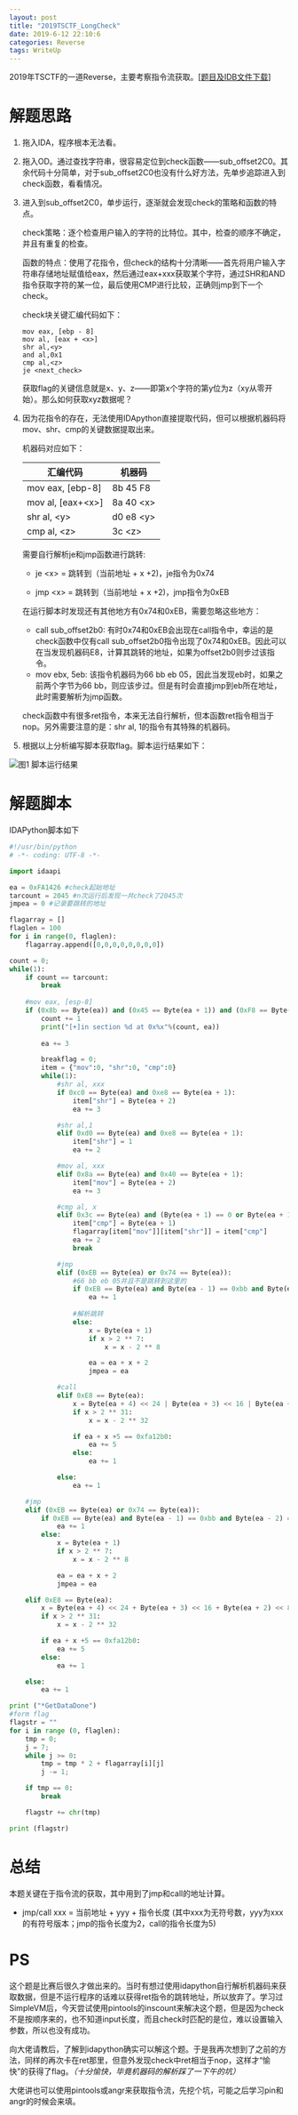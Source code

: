 ```yaml
---
layout: post
title: "2019TSCTF_LongCheck"
date: 2019-6-12 22:10:6
categories: Reverse
tags: WriteUp
---
```


2019年TSCTF的一道Reverse，主要考察指令流获取。[[题目及IDB文件下载](https://github.com/chrishuppor/attachToBlog/tree/master)]


# 解题思路

1. 拖入IDA，程序根本无法看。

2. 拖入OD。通过查找字符串，很容易定位到check函数——sub_offset2C0。其余代码十分简单，对于sub_offset2C0也没有什么好方法，先单步追踪进入到check函数，看看情况。

3. 进入到sub_offset2C0，单步运行，逐渐就会发现check的策略和函数的特点。

   check策略：逐个检查用户输入的字符的比特位。其中，检查的顺序不确定，并且有重复的检查。

   函数的特点：使用了花指令，但check的结构十分清晰——首先将用户输入字符串存储地址赋值给eax，然后通过eax+xxx获取某个字符，通过SHR和AND指令获取字符的某一位，最后使用CMP进行比较，正确则jmp到下一个check。

   check块关键汇编代码如下：

   ```汇编
   mov eax, [ebp - 8]
   mov al, [eax + <x>]
   shr al,<y>
   and al,0x1
   cmp al,<z>
   je <next_check>
   ```

   获取flag的关键信息就是x、y、z——即第x个字符的第y位为z（xy从零开始）。那么如何获取xyz数据呢？

4. 因为花指令的存在，无法使用IDApython直接提取代码，但可以根据机器码将mov、shr、cmp的关键数据提取出来。

   机器码对应如下：

   | 汇编代码           | 机器码     |
   | ------------------ | ---------- |
   | mov eax, [ebp-8]   | 8b 45 F8   |
   | mov al, [eax+<x\>] | 8a 40 <x\> |
   | shr al, <y\>       | d0 e8 <y\> |
   | cmp al, <z\>       | 3c <z\>    |

   需要自行解析je和jmp函数进行跳转:

   * je <x\> = 跳转到（当前地址 + x +2)，je指令为0x74

   * jmp <x\> = 跳转到（当前地址 + x +2)，jmp指令为0xEB

   在运行脚本时发现还有其他地方有0x74和0xEB，需要忽略这些地方：

   * call sub_offset2b0: 有时0x74和0xEB会出现在call指令中，幸运的是check函数中仅有call sub_offset2b0指令出现了0x74和0xEB。因此可以在当发现机器码E8，计算其跳转的地址，如果为offset2b0则步过该指令。
   * mov ebx, 5eb: 该指令机器码为66 bb eb 05，因此当发现eb时，如果之前两个字节为66 bb，则应该步过。但是有时会直接jmp到eb所在地址，此时需要解析为jmp函数。

   check函数中有很多ret指令，本来无法自行解析，但本函数ret指令相当于nop。另外需要注意的是：shr al, 1的指令有其特殊的机器码。

5. 根据以上分析编写脚本获取flag。脚本运行结果如下：

![图1 脚本运行结果](https://chrishuppor.github.io/image/Snipaste_2019-06-12_21-38-43.PNG)

# 解题脚本

IDAPython脚本如下

```python
#!/usr/bin/python
# -*- coding: UTF-8 -*-

import idaapi

ea = 0xFA1426 #check起始地址
tarcount = 2045 #n次运行后发现一共check了2045次
jmpea = 0 #记录要跳转的地址

flagarray = []
flaglen = 100
for i in range(0, flaglen):
	flagarray.append([0,0,0,0,0,0,0,0])

count = 0;
while(1):
	if count == tarcount:
		break
        
	#mov eax, [esp-8]
	if (0x8b == Byte(ea)) and (0x45 == Byte(ea + 1)) and (0xF8 == Byte(ea + 2)):
		count += 1
		print("[+]in section %d at 0x%x"%(count, ea))
        
		ea += 3

		breakflag = 0;
		item = {"mov":0, "shr":0, "cmp":0}
		while(1):
			#shr al, xxx
			if 0xc0 == Byte(ea) and 0xe8 == Byte(ea + 1):
				item["shr"] = Byte(ea + 2)
				ea += 3

			#shr al,1
			elif 0xd0 == Byte(ea) and 0xe8 == Byte(ea + 1):
				item["shr"] = 1
				ea += 2

			#mov al, xxx
			elif 0x8a == Byte(ea) and 0x40 == Byte(ea + 1):
				item["mov"] = Byte(ea + 2)
				ea += 3

			#cmp al, x
			elif 0x3c == Byte(ea) and (Byte(ea + 1) == 0 or Byte(ea + 1) == 1):
				item["cmp"] = Byte(ea + 1)
				flagarray[item["mov"]][item["shr"]] = item["cmp"]
				ea += 2
				break

			#jmp
			elif (0xEB == Byte(ea) or 0x74 == Byte(ea)):
				#66 bb eb 05并且不是跳转到这里的
				if 0xEB == Byte(ea) and Byte(ea - 1) == 0xbb and Byte(ea - 2) == 0x66 and ea != jmpea:
					ea += 1
                 
                #解析跳转
				else:
					x = Byte(ea + 1)
					if x > 2 ** 7:
						x = x - 2 ** 8

					ea = ea + x + 2
					jmpea = ea

			#call
			elif 0xE8 == Byte(ea):
				x = Byte(ea + 4) << 24 | Byte(ea + 3) << 16 | Byte(ea + 2) << 8 | Byte(ea + 1)
				if x > 2 ** 31:
					x = x - 2 ** 32

				if ea + x +5 == 0xfa12b0:
					ea += 5
				else:
					ea += 1

			else:
				ea += 1

	#jmp
	elif (0xEB == Byte(ea) or 0x74 == Byte(ea)):
		if 0xEB == Byte(ea) and Byte(ea - 1) == 0xbb and Byte(ea - 2) == 0x66 and ea != jmpea:
			ea += 1
		else:
			x = Byte(ea + 1)
			if x > 2 ** 7:
				x = x - 2 ** 8

			ea = ea + x + 2
			jmpea = ea

	elif 0xE8 == Byte(ea):
		x = Byte(ea + 4) << 24 + Byte(ea + 3) << 16 + Byte(ea + 2) << 8 + Byte(ea + 1)
		if x > 2 ** 31:
			x = x - 2 ** 32

		if ea + x +5 == 0xfa12b0:
			ea += 5
		else:
			ea += 1

	else:
		ea += 1

print ("*GetDataDone")
#form flag
flagstr = ""
for i in range (0, flaglen):
	tmp = 0;
	j = 7;
	while j >= 0: 
		tmp = tmp * 2 + flagarray[i][j]
		j -= 1;

	if tmp == 0:
		break

	flagstr += chr(tmp)

print (flagstr)
```

# 总结

本题关键在于指令流的获取，其中用到了jmp和call的地址计算。

* jmp/call xxx = 当前地址 + yyy + 指令长度 (其中xxx为无符号数，yyy为xxx的有符号版本；jmp的指令长度为2，call的指令长度为5)

# PS

这个题是比赛后很久才做出来的。当时有想过使用idapython自行解析机器码来获取数据，但是不运行程序的话难以获得ret指令的跳转地址，所以放弃了。学习过SimpleVM后，今天尝试使用pintools的inscount来解决这个题，但是因为check不是按顺序来的，也不知道input长度，而且check时匹配的是位，难以设置输入参数，所以也没有成功。

向大佬请教后，了解到idapython确实可以解这个题。于是我再次想到了之前的方法，同样的再次卡在ret那里，但意外发现check中ret相当于nop，这样才“愉快”的获得了flag。*（十分愉快，毕竟机器码的解析踩了一下午的坑）*

大佬讲也可以使用pintools或angr来获取指令流，先挖个坑，可能之后学习pin和angr的时候会来填。